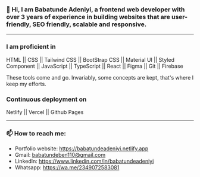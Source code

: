 ### 👋 Hi, I am Babatunde Adeniyi, a frontend web developer with over 3 years of experience in building websites that are user-friendly, SEO friendly, scalable and responsive.
---

### I am proficient in

HTML || CSS || Tailwind CSS || BootStrap CSS || Material UI || Styled Component || JavaScript || TypeScript || React || Figma || Git || Firebase 

These tools come and go. Invariably, some concepts are kept, that's where I keep my efforts.

### Continuous deployment on

Netlify || Vercel || Github Pages

---

### 📫 How to reach me:
- Portfolio website: <https://babatundeadeniyi.netlify.app>
- Gmail: <babatundeben110@gmail.com>
- LinkedIn: <https://www.linkedin.com/in/babatundeadeniyi>
- Whatsapp: <https://wa.me/2349072583081>


